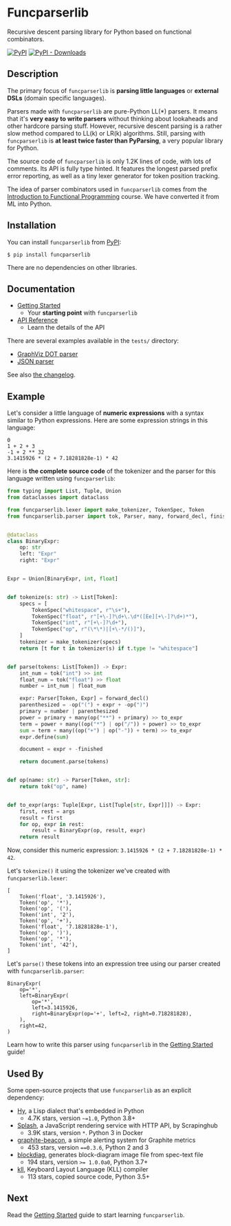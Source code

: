 Funcparserlib
=============

Recursive descent parsing library for Python based on functional combinators.

[![PyPI](https://img.shields.io/pypi/v/funcparserlib)](https://pypi.org/project/funcparserlib/)
[![PyPI - Downloads](https://img.shields.io/pypi/dm/funcparserlib)](https://pypi.org/project/funcparserlib/)


Description
-----------

The primary focus of `funcparserlib` is **parsing little languages** or **external DSLs** (domain specific languages).

Parsers made with `funcparserlib` are pure-Python LL(\*) parsers. It means that it's **very easy to write parsers** without thinking about lookaheads and other hardcore parsing stuff. However, recursive descent parsing is a rather slow method compared to LL(k) or LR(k) algorithms. Still, parsing with `funcparserlib` is **at least twice faster than PyParsing**, a very popular library for Python.

The source code of `funcparserlib` is only 1.2K lines of code, with lots of comments. Its API is fully type hinted. It features the longest parsed prefix error reporting, as well as a tiny lexer generator for token position tracking.

The idea of parser combinators used in `funcparserlib` comes from the [Introduction to Functional Programming](https://www.cl.cam.ac.uk/teaching/Lectures/funprog-jrh-1996/) course. We have converted it from ML into Python.


Installation
------------

You can install `funcparserlib` from [PyPI](https://pypi.org/project/funcparserlib/):

```shell
$ pip install funcparserlib
```

There are no dependencies on other libraries.


Documentation
-------------

* [Getting Started](https://funcparserlib.pirx.ru/getting-started/)
    * Your **starting point** with `funcparserlib`
* [API Reference](https://funcparserlib.pirx.ru/api/)
    * Learn the details of the API

There are several examples available in the `tests/` directory:

* [GraphViz DOT parser](https://github.com/vlasovskikh/funcparserlib/blob/master/tests/dot.py)
* [JSON parser](https://github.com/vlasovskikh/funcparserlib/blob/master/tests/json.py)

See also [the changelog](https://funcparserlib.pirx.ru/changes/).


Example
-------

Let's consider a little language of **numeric expressions** with a syntax similar to Python expressions. Here are some expression strings in this language:

```
0
1 + 2 + 3
-1 + 2 ** 32
3.1415926 * (2 + 7.18281828e-1) * 42
```


Here is **the complete source code** of the tokenizer and the parser for this language written using `funcparserlib`:

```python
from typing import List, Tuple, Union
from dataclasses import dataclass

from funcparserlib.lexer import make_tokenizer, TokenSpec, Token
from funcparserlib.parser import tok, Parser, many, forward_decl, finished


@dataclass
class BinaryExpr:
    op: str
    left: "Expr"
    right: "Expr"


Expr = Union[BinaryExpr, int, float]


def tokenize(s: str) -> List[Token]:
    specs = [
        TokenSpec("whitespace", r"\s+"),
        TokenSpec("float", r"[+\-]?\d+\.\d*([Ee][+\-]?\d+)*"),
        TokenSpec("int", r"[+\-]?\d+"),
        TokenSpec("op", r"(\*\*)|[+\-*/()]"),
    ]
    tokenizer = make_tokenizer(specs)
    return [t for t in tokenizer(s) if t.type != "whitespace"]


def parse(tokens: List[Token]) -> Expr:
    int_num = tok("int") >> int
    float_num = tok("float") >> float
    number = int_num | float_num

    expr: Parser[Token, Expr] = forward_decl()
    parenthesized = -op("(") + expr + -op(")")
    primary = number | parenthesized
    power = primary + many(op("**") + primary) >> to_expr
    term = power + many((op("*") | op("/")) + power) >> to_expr
    sum = term + many((op("+") | op("-")) + term) >> to_expr
    expr.define(sum)

    document = expr + -finished

    return document.parse(tokens)


def op(name: str) -> Parser[Token, str]:
    return tok("op", name)


def to_expr(args: Tuple[Expr, List[Tuple[str, Expr]]]) -> Expr:
    first, rest = args
    result = first
    for op, expr in rest:
        result = BinaryExpr(op, result, expr)
    return result
```

Now, consider this numeric expression: `3.1415926 * (2 + 7.18281828e-1) * 42`.

Let's `tokenize()` it using the tokenizer we've created with `funcparserlib.lexer`:

```
[
    Token('float', '3.1415926'),
    Token('op', '*'),
    Token('op', '('),
    Token('int', '2'),
    Token('op', '+'),
    Token('float', '7.18281828e-1'),
    Token('op', ')'),
    Token('op', '*'),
    Token('int', '42'),
]
```

Let's `parse()` these tokens into an expression tree using our parser created with `funcparserlib.parser`:

```
BinaryExpr(
    op='*',
    left=BinaryExpr(
        op='*',
        left=3.1415926,
        right=BinaryExpr(op='+', left=2, right=0.718281828),
    ),
    right=42,
)
```

Learn how to write this parser using `funcparserlib` in the [Getting Started](https://funcparserlib.pirx.ru/getting-started/) guide!


Used By
-------

Some open-source projects that use `funcparserlib` as an explicit dependency:

* [Hy](https://github.com/hylang/hy), a Lisp dialect that's embedded in Python
    * 4.7K stars, version `~=1.0`, Python 3.8+
* [Splash](https://github.com/scrapinghub/splash), a JavaScript rendering service with HTTP API, by Scrapinghub
    * 3.9K stars, version `*`. Python 3 in Docker
* [graphite-beacon](https://github.com/klen/graphite-beacon), a simple alerting system for Graphite metrics
    * 453 stars, version `==0.3.6`, Python 2 and 3
* [blockdiag](https://github.com/blockdiag/blockdiag), generates block-diagram image file from spec-text file
    * 194 stars, version `>= 1.0.0a0`, Python 3.7+
* [kll](https://github.com/kiibohd/kll), Keyboard Layout Language (KLL) compiler
    * 113 stars, copied source code, Python 3.5+


Next
----

Read the [Getting Started](https://funcparserlib.pirx.ru/getting-started/) guide to start learning `funcparserlib`.

